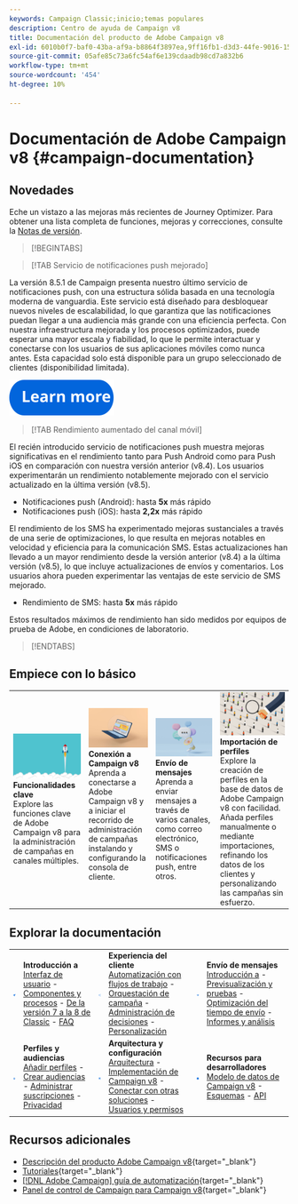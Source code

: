 ```yaml
---
keywords: Campaign Classic;inicio;temas populares
description: Centro de ayuda de Campaign v8
title: Documentación del producto de Adobe Campaign v8
exl-id: 6010b0f7-baf0-43ba-af9a-b8864f3897ea,9ff16fb1-d3d3-44fe-9016-15abffdbc74e
source-git-commit: 05afe85c73a6fc54af6e139cdaadb98cd7a832b6
workflow-type: tm+mt
source-wordcount: '454'
ht-degree: 10%

---
```


# Documentación de Adobe Campaign v8 {#campaign-documentation}

<!--![](assets/banner-documentationv8.png) -->

## Novedades

Eche un vistazo a las mejoras más recientes de Journey Optimizer. Para obtener una lista completa de funciones, mejoras y correcciones, consulte la [Notas de versión](start/release-notes.md).

>[!BEGINTABS]

>[!TAB Servicio de notificaciones push mejorado]

La versión 8.5.1 de Campaign presenta nuestro último servicio de notificaciones push, con una estructura sólida basada en una tecnología moderna de vanguardia. Este servicio está diseñado para desbloquear nuevos niveles de escalabilidad, lo que garantiza que las notificaciones puedan llegar a una audiencia más grande con una eficiencia perfecta. Con nuestra infraestructura mejorada y los procesos optimizados, puede esperar una mayor escala y fiabilidad, lo que le permite interactuar y conectarse con los usuarios de sus aplicaciones móviles como nunca antes. Esta capacidad solo está disponible para un grupo seleccionado de clientes (disponibilidad limitada).

[![imagen](assets/do-not-localize/learn-more-button.svg)](send/push-data-collection.md)

>[!TAB Rendimiento aumentado del canal móvil]

El recién introducido servicio de notificaciones push muestra mejoras significativas en el rendimiento tanto para Push Android como para Push iOS en comparación con nuestra versión anterior (v8.4). Los usuarios experimentarán un rendimiento notablemente mejorado con el servicio actualizado en la última versión (v8.5).

* Notificaciones push (Android): hasta **5x** más rápido
* Notificaciones push (iOS): hasta **2,2x** más rápido

El rendimiento de los SMS ha experimentado mejoras sustanciales a través de una serie de optimizaciones, lo que resulta en mejoras notables en velocidad y eficiencia para la comunicación SMS. Estas actualizaciones han llevado a un mayor rendimiento desde la versión anterior (v8.4) a la última versión (v8.5), lo que incluye actualizaciones de envíos y comentarios. Los usuarios ahora pueden experimentar las ventajas de este servicio de SMS mejorado.

* Rendimiento de SMS: hasta <strong>5x</strong> más rápido</li>

Estos resultados máximos de rendimiento han sido medidos por equipos de prueba de Adobe, en condiciones de laboratorio.

>[!ENDTABS]

## Empiece con lo básico

<table style="table-layout:fixed">
  <tr style="border: 0;">
    <td>
    <a href="start/whats-new.md"><img src="assets/do-not-localize/start-capabilities.png"></a></a>
    <div><strong>Funcionalidades clave</strong><br/>Explore las funciones clave de Adobe Campaign v8 para la administración de campañas en canales múltiples.</div>
    </td>
    <td>
    <a href="start/connect.md"><img src="assets/do-not-localize/start-connect.jpeg"></a>
    <div><strong>Conexión a Campaign v8</strong><br/>Aprenda a conectarse a Adobe Campaign v8 y a iniciar el recorrido de administración de campañas instalando y configurando la consola de cliente.</div><br/>
    </td>
    <td>
    <a href="start/create-message.md"><img src="assets/do-not-localize/start-send.jpeg"></a>
    <div><strong>Envío de mensajes</strong><br/>Aprenda a enviar mensajes a través de varios canales, como correo electrónico, SMS o notificaciones push, entre otros.
    </div></td>
    <td>
    <a href="audiences/create-profiles.md"><img src="assets/do-not-localize/start-profiles.png"></a>
    <div><strong>Importación de perfiles</strong><br/>Explore la creación de perfiles en la base de datos de Adobe Campaign v8 con facilidad. Añada perfiles manualmente o mediante importaciones, refinando los datos de los clientes y personalizando las campañas sin esfuerzo.</div>
    </td>
  </tr>
</table>

## Explorar la documentación

<table style="table-layout:auto">
  <tr style="border: 0;">
    <td>
      <img src="assets/do-not-localize/icon-start.svg" width="70px">
    <td>
      <strong>Introducción a</strong><br/><a href="start/campaign-ui.md">Interfaz de usuario</a> - <a href="start/ac-components.md">Componentes y procesos</a> - <a href="start/v7-to-v8.md">De la versión 7 a la 8 de Classic</a> - <a href="start/campaign-faq.md">FAQ</a>
    </td>
    <td>
      <img src="assets/do-not-localize/icon-experience.svg" width="70px">
    </td>
    <td>
      <strong>Experiencia del cliente</strong><br/><a href="../automation/workflow/about-workflows.md" target="_blank">Automatización con flujos de trabajo</a> - <a href="../automation/campaigns/set-up-campaigns.md" target="_blank">Orquestación de campaña</a> - <a href="interaction/interaction.md">Administración de decisiones</a> - <a href="send/personalize.md">Personalización</a>
    </td>
    <td>
      <img src="assets/do-not-localize/icon-send.svg" width="70px">
    </td>
    <td>
      <strong>Envío de mensajes</strong><br/><a href="start/create-message.md">Introducción a</a> - <a href="send/preview-and-proof.md">Previsualización y pruebas</a> - <a href="send/predictive.md">Optimización del tiempo de envío</a> - <a href="reporting/gs-reporting.md">Informes y análisis</a>
    </td>
  </tr>
  <tr style="border: 0;">
    <td>
      <img src="assets/do-not-localize/icon_profile-audience.svg" width="70px">
    </td>
    <td>
      <strong>Perfiles y audiencias</strong><br/><a href="audiences/create-profiles.md">Añadir perfiles</a> - <a href="audiences/create-audiences.md">Crear audiencias</a> - <a href="start/subscriptions.md">Administrar suscripciones</a> - <a href="start/privacy.md">Privacidad</a>
    </td>
    <td>
      <img src="assets/do-not-localize/icon-configure.svg" width="70px">
    </td>
    <td>
      <strong>Arquitectura y configuración</strong><br/><a href="architecture/architecture.md">Arquitectura</a> - <a href="start/implement.md">Implementación de Campaign v8</a> - <a href="connect/integration.md">Conectar con otras soluciones</a> - <a href="start/gs-permissions.md">Usuarios y permisos</a>
    </td>
    <td>
      <img src="assets/do-not-localize/icon-dev.svg" width="70px">
    </td>
    <td>
      <strong>Recursos para desarrolladores</strong><br/><a href="dev/datamodel.md">Modelo de datos de Campaign v8</a> - <a href="dev/schemas.md">Esquemas</a> - <a href="dev/api.md">API</a>
    </td>
  </tr>
</table>

## Recursos adicionales

* [Descripción del producto Adobe Campaign v8](https://helpx.adobe.com/es/legal/product-descriptions/adobe-campaign-managed-cloud-services.html){target="_blank"}
* [Tutoriales](https://experienceleague.adobe.com/docs/campaign-learn/tutorials/overview.html){target="_blank"}
* [[!DNL Adobe Campaign] guía de automatización](https://experienceleague.adobe.com/docs/campaign/automation/home.html?lang=es){target="_blank"}
* [Panel de control de Campaign para Campaign v8](https://experienceleague.adobe.com/docs/control-panel/using/discover-control-panel/key-features.html?lang=es){target="_blank"}

